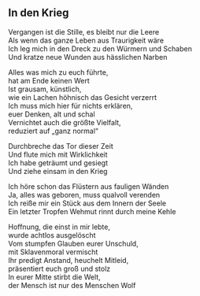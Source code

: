 ## In den Krieg

Vergangen ist die Stille, es bleibt nur die Leere  
Als wenn das ganze Leben aus Traurigkeit wäre  
Ich leg mich in den Dreck zu den Würmern und Schaben  
Und kratze neue Wunden aus hässlichen Narben

Alles was mich zu euch führte,  
hat am Ende keinen Wert  
Ist grausam, künstlich,  
wie ein Lachen höhnisch das Gesicht verzerrt  
Ich muss mich hier für nichts erklären,  
euer Denken, alt und schal  
Vernichtet auch die größte Vielfalt,  
reduziert auf „ganz normal“

Durchbreche das Tor dieser Zeit  
Und flute mich mit Wirklichkeit  
Ich habe geträumt und gesiegt  
Und ziehe einsam in den Krieg

Ich höre schon das Flüstern aus fauligen Wänden  
Ja, alles was geboren, muss qualvoll verenden  
Ich reiße mir ein Stück aus dem Innern der Seele  
Ein letzter Tropfen Wehmut rinnt durch meine Kehle

Hoffnung, die einst in mir lebte,  
wurde achtlos ausgelöscht  
Vom stumpfen Glauben eurer Unschuld,  
mit Sklavenmoral vermischt  
Ihr predigt Anstand, heuchelt Mitleid,  
präsentiert euch groß und stolz  
In eurer Mitte stirbt die Welt,  
der Mensch ist nur des Menschen Wolf
